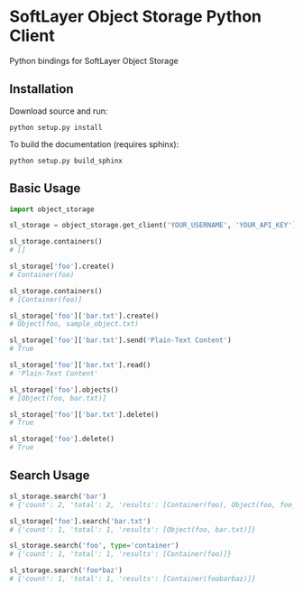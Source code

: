 SoftLayer Object Storage Python Client
======================================
Python bindings for SoftLayer Object Storage

Installation
------------
Download source and run:

```python setup.py install```

To build the documentation (requires sphinx):

```python setup.py build_sphinx```

Basic Usage
----------

```python
import object_storage

sl_storage = object_storage.get_client('YOUR_USERNAME', 'YOUR_API_KEY')

sl_storage.containers()
# []

sl_storage['foo'].create()
# Container(foo)

sl_storage.containers()
# [Container(foo)]

sl_storage['foo']['bar.txt'].create()
# Object(foo, sample_object.txt)

sl_storage['foo']['bar.txt'].send('Plain-Text Content')
# True

sl_storage['foo']['bar.txt'].read()
# 'Plain-Text Content'

sl_storage['foo'].objects()
# [Object(foo, bar.txt)]

sl_storage['foo']['bar.txt'].delete()
# True

sl_storage['foo'].delete()
# True
```

Search Usage
-----------
```python
sl_storage.search('bar')
# {'count': 2, 'total': 2, 'results': [Container(foo), Object(foo, foo_object)]}

sl_storage['foo'].search('bar.txt')
# {'count': 1, 'total': 1, 'results': [Object(foo, bar.txt)]}

sl_storage.search('foo', type='container')
# {'count': 1, 'total': 1, 'results': [Container(foo)]}

sl_storage.search('foo*baz')
# {'count': 1, 'total': 1, 'results': [Container(foobarbaz)]}
```
